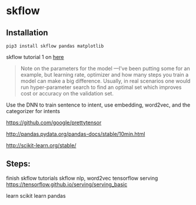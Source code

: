 # skflow

## Installation

```shell
pip3 install skflow pandas matplotlib
```

skflow tutorial 1 on [here](https://medium.com/@ilblackdragon/tensorflow-tutorial-part-1-c559c63c0cb1#.feohjl3hx)

>Note on the parameters for the model —I’ve been putting some for an example, but learning rate, optimizer and how many steps you train a model can make a big difference. Usually, in real scenarios one would run hyper-parameter search to find an optimal set which improves cost or accuracy on the validation set.


Use the DNN to train sentence to intent, use embedding, word2vec, and the categorizer for intents

https://github.com/google/prettytensor

http://pandas.pydata.org/pandas-docs/stable/10min.html

http://scikit-learn.org/stable/


## Steps:

finish skflow tutorials
skflow nlp, word2vec
tensorflow serving https://tensorflow.github.io/serving/serving_basic

learn scikit
learn pandas
